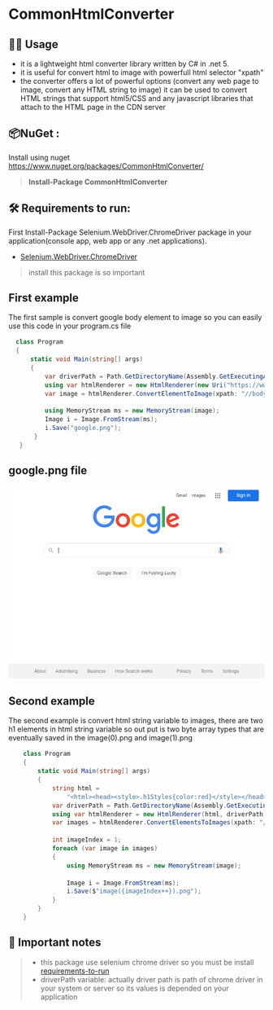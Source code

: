 # CommonHtmlConverter
## 👩‍🏫 Usage
- it is a lightweight html converter library written by C# in .net 5.
- it is useful for convert html to image with powerfull html selector "xpath"
- the converter offers a lot of powerful options (convert any web page to image, convert any HTML string to image) it can be used to convert HTML strings that support html5/CSS and any javascript libraries that attach to the HTML page in the CDN server

## 📦NuGet :
Install using nuget https://www.nuget.org/packages/CommonHtmlConverter/
>**Install-Package CommonHtmlConverter**

## 🛠 Requirements to run:
First Install-Package Selenium.WebDriver.ChromeDriver package in your application(console app, web app or any .net applications).
* [Selenium.WebDriver.ChromeDriver](https://www.nuget.org/packages/Selenium.WebDriver.ChromeDriver)
> install this package is so important
> 
## First example
The first sample is convert google body element to image so you can easily use this code in your program.cs file
```csharp
  class Program
  {
      static void Main(string[] args)
      {
          var driverPath = Path.GetDirectoryName(Assembly.GetExecutingAssembly().Location);
          using var htmlRenderer = new HtmlRenderer(new Uri("https://www.google.com/"), driverPath);
          var image = htmlRenderer.ConvertElementToImage(xpath: "//body");

          using MemoryStream ms = new MemoryStream(image);
          Image i = Image.FromStream(ms);
          i.Save("google.png");
       }
   }
```

## google.png file
[![google image](https://github.com/pejmansahebi/CommonHtmlConverter.Net/blob/master/HtmlConvertor.Common/assets/images/google.png)](https://github.com/pejmansahebi/CommonHtmlConverter.Net/edit/master/README.md)

## Second example
The second example is convert html string variable to images, there are two h1 elements in html string variable so out put is two byte array types that are eventually saved in the image(0).png and image(1).png
```csharp
    class Program
    {
        static void Main(string[] args)
        {
            string html =
                "<html><head><style>.h1Styles{color:red}</style></head><body><h1 class='h1Styles'>common html convertor</h1><h1 class='h1Styles'>pejman sahebi</h1></body></html>";
            var driverPath = Path.GetDirectoryName(Assembly.GetExecutingAssembly().Location);
            using var htmlRenderer = new HtmlRenderer(html, driverPath);
            var images = htmlRenderer.ConvertElementsToImages(xpath: "//h1");

            int imageIndex = 1;
            foreach (var image in images)
            {
                using MemoryStream ms = new MemoryStream(image);

                Image i = Image.FromStream(ms);
                i.Save($"image({imageIndex++}).png");
            }
        }
    }
```
## 📝 Important notes
>- this package use selenium chrome driver so you must be install [requirements-to-run](https://github.com/pejmansahebi/CommonHtmlConverter.Net#-requirements-to-run)
>- driverPath variable: actually driver path is path of chrome driver in your system or server so its values is depended on your application
